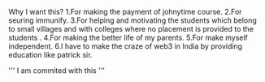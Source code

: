 Why I want this?
1.For making the payment of johnytime course.
2.For seuring immunify.
3.For helping and motivating the students which belong to small villages and with colleges where no placement is provided to the students .
4.For making the better life of my parents.
5.For make myself independent.
6.I have to make the craze of web3 in India by providing education like patrick sir.

''' I am commited with this '''